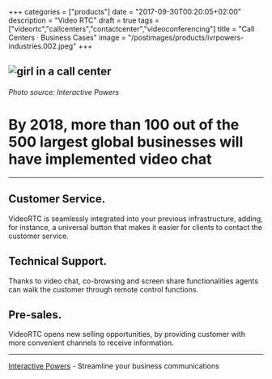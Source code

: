 +++
categories = ["products"]
date = "2017-09-30T00:20:05+02:00"
description = "Video RTC"
draft = true
tags = ["videortc","callcenters","contactcenter","videoconferencing"]
title = "Call Centers · Business Cases"
image = "/postimages/products/ivrpowers-industries.002.jpeg"
+++

![girl in a call center](/postimages/products/ivrpowers-industries.002.jpeg)
-----------
######	Photo source: Interactive Powers

#	By 2018, more than 100 out of the 500 largest global businesses will have implemented video chat
---

##	Customer Service.

VideoRTC is seamlessly integrated into your previous infrastructure, adding, for instance, a universal button that makes it easier for clients to contact the customer service.


##	Technical Support.

Thanks to video chat, co-browsing and screen share functionalities agents can walk the customer through remote control functions.


## Pre-sales.


VideoRTC opens new selling opportunities, by providing customer with more convenient channels to receive information.


---
[Interactive Powers](http://www.ivrpowers.com/) - Streamline your business communications





